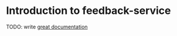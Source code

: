 # Introduction to feedback-service

TODO: write [great documentation](http://jacobian.org/writing/what-to-write/)
